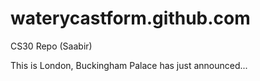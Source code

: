 # waterycastform.github.com
CS30 Repo (Saabir)

This is London, Buckingham Palace has just announced...